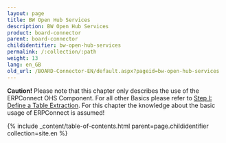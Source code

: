 ```yaml
---
layout: page
title: BW Open Hub Services
description: BW Open Hub Services
product: board-connector
parent: board-connector
childidentifier: bw-open-hub-services
permalink: /:collection/:path
weight: 13
lang: en_GB
old_url: /BOARD-Connector-EN/default.aspx?pageid=bw-open-hub-services
---
```


**Caution!** Please note that this chapter only describes the use of the ERPConnect OHS Component. For all other Basics please refer to [Step I: Define a Table Extraction](./getting-started-table/step1-define-table-extraction). For this chapter the knowledge about the basic usage of ERPConnect is assumed! 

{% include _content/table-of-contents.html parent=page.childidentifier collection=site.en %}